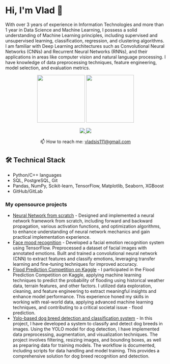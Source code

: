 # Hi, I'm Vlad 👋
With over 3 years of experience in Information Technologies and more than 1 year in Data Science
and Machine Learning, I possess a solid understanding of Machine Learning principles, including
supervised and unsupervised learning, classification, regression, and clustering algorithms. I am
familiar with Deep Learning architectures such as Convolutional Neural Networks (CNNs) and Recurrent Neural Networks (RNNs), and their applications in areas like computer vision and natural
language processing. I have knowledge of data preprocessing techniques, feature engineering, model
selection, and evaluation metrics.

<p align='center'>
   <a href="https://github-readme-stats.vercel.app/api?username=zarzd&show_icons=true&count_private=true"><img
           height=150
           src="https://github-readme-stats.vercel.app/api?username=zarzd&show_icons=true&count_private=true"/></a>
   <a href="https://github.com/zarzd/github-readme-stats"><img height=150
                                                                  src="https://github-readme-stats.vercel.app/api/top-langs/?username=zarzd&layout=compact"/></a>
</p>

<p align='center'>
   <a href="https://www.linkedin.com/in/vlad-shish-6402ba247/">
       <img src="https://img.shields.io/badge/linkedin-%230077B5.svg?&style=for-the-badge&logo=linkedin&logoColor=white"/>
   </a>
   <a href="https://t.me/zarzd">
       <img src="https://img.shields.io/badge/Telegram-2CA5E0?style=for-the-badge&logo=telegram&logoColor=white"/>
   </a>
<p align='center'>
   📫 How to reach me: <a href='mailto:vladsis111@gmail.com'>vladsis111@gmail.com</a>
</p>


## 🛠 Technical Stack
*   Python/C++ languages
*   SQL, PostgreSQL, Git
*   Pandas, NumPy, Scikit-learn, TensorFlow, Matplotlib, Seaborn,  XGBoost
*   GitHub/GitLab

### My opensource projects

*   [Neural Network from scratch](https://github.com/zarzd/Neural_Network) - Designed and implemented a neural network framework from scratch, including forward and backward
propagation, various activation functions, and optimization algorithms, to enhance understanding of
neural network mechanics and gain practical implementation experience.
*   [Face mood recognition](https://github.com/zarzd/mood_recognition) - Developed a facial emotion recognition system using TensorFlow. Preprocessed a dataset of facial images
with annotated emotions. Built and trained a convolutional neural network (CNN) to extract features
and classify emotions, leveraging transfer learning and fine-tuning techniques for improved accuracy.
*   [Flood Prediction Competition on Kaggle](https://github.com/zarzd/ML_competitions/tree/main/Flood_prediction) - I participated in the Flood Prediction Competition on Kaggle, applying machine learning techniques to predict the probability of flooding using historical weather data, terrain features, and other factors. I utilized data exploration, cleaning, and feature engineering to extract meaningful insights and enhance model performance. This experience honed my skills in working with real-world data, applying advanced machine learning techniques, and contributing to a critical societal issue - flood prediction.
*   [Yolo-based dog breed detection and classification system](https://github.com/zarzd/dog_detection) - In this project, I have developed a system to classify and detect dog breeds in images. Using the YOLO model for dog detection, I have implemented data preprocessing, augmentation, and visualization techniques. The project involves filtering, resizing images, and bounding boxes, as well as preparing data for training models. The workflow is documented, including scripts for data handling and model training. This provides a comprehensive solution for dog breed recognition and detection.

